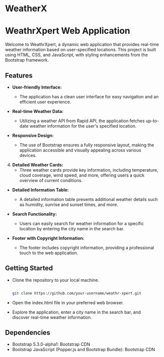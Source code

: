 # WeatherX
# WeathrXpert Web Application

Welcome to WeathrXpert, a dynamic web application that provides real-time weather information based on user-specified locations. This project is built using HTML, CSS, and JavaScript, with styling enhancements from the Bootstrap framework.

## Features

- **User-friendly Interface:**
   - The application has a clean  user interface for easy navigation and an efficient user experience.

- **Real-time Weather Data:**
   - Utilizing a weather API from Rapid API, the application fetches up-to-date weather information for the user's specified location.

- **Responsive Design:**
   - The use of Bootstrap ensures a fully responsive layout, making the application accessible and visually appealing across various devices.

4. **Detailed Weather Cards:**
   - Three weather cards provide key information, including temperature, cloud coverage, wind speed, and more, offering users a quick overview of current conditions.

- **Detailed Information Table:**
   - A detailed information table presents additional weather details such as humidity, sunrise and sunset times, and more.

- **Search Functionality:**
   - Users can easily search for weather information for a specific location by entering the city name in the search bar.

- **Footer with Copyright Information:**
   - The footer includes copyright information, providing a professional touch to the web application.

## Getting Started

- Clone the repository to your local machine.

   ```bash
   
   git clone https://github.com/your-username/weathr-xpert.git
   
   ```
   
- Open the index.html file in your preferred web browser.
- Explore the application, enter a city name in the search bar, and discover real-time weather information.
## Dependencies
- Bootstrap 5.3.0-alpha1: Bootstrap CDN
- Bootstrap JavaScript (Popper.js and Bootstrap Bundle): Bootstrap CDN
